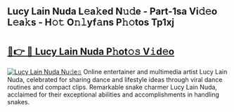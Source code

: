 ## Lucy Lain Nuda L𝚎a𝚔ed N𝚞𝚍e - Part-1sa Vi𝚍𝚎o L𝚎a𝚔s - H𝚘𝚝 O𝚗𝚕yf𝚊ns P𝚑𝚘tos Tp1xj

# <h2><a href="http://kfciil.oniu.top/?m=Lucy+Lain+Nuda">🔗👉 🔴 Lucy Lain Nuda P𝚑ot𝚘𝚜 V𝚒d𝚎o</a></h2>

[![Lucy Lain Nuda Nu𝚍e𝚜](https://i.imgur.com/0qMVB7G.gif)](http://kfciil.oniu.top/?m=Lucy+Lain+Nuda)
Online entertainer and multimedia artist Lucy Lain Nuda, celebrated for sharing dance and lifestyle ideas through viral dance routines and compact clips. Remarkable snake charmer Lucy Lain Nuda, acclaimed for their exceptional abilities and accomplishments in handling snakes.  
